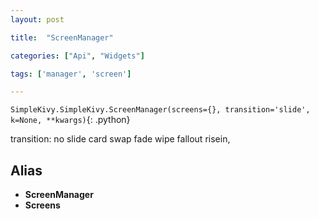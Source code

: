 ```yaml
---
layout: post

title:  "ScreenManager"

categories: ["Api", "Widgets"]

tags: ['manager', 'screen']

---
```

`SimpleKivy.SimpleKivy.ScreenManager(screens={}, transition='slide', k=None, **kwargs)`{: .python}


transition: no slide card swap fade wipe fallout risein,


Alias
-----
- **ScreenManager**
- **Screens**
